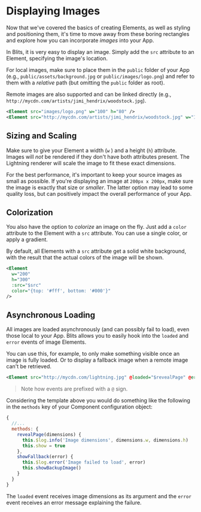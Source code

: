 # Displaying Images

Now that we've covered the basics of creating Elements, as well as styling and positioning them, it's time to move away from these boring rectangles and explore how you can incorporate _images_ into your App.

In Blits, it is very easy to display an image. Simply add the `src` attribute to an Element, specifying the image's location.

For local images, make sure to place them in the `public` folder of your App (e.g., `public/assets/background.jpg` or `public/images/logo.png`) and refer to them with a _relative_ path (but omitting the `public` folder as root).

Remote images are also supported and can be linked directly (e.g., `http://mycdn.com/artists/jimi_hendrix/woodstock.jpg`).

```xml
<Element src="images/logo.png" w="100" h="80" />
<Element src="http://mycdn.com/artists/jimi_hendrix/woodstock.jpg" w="1920" h="1080" />
```

## Sizing and Scaling

Make sure to give your Element a width (`w` ) and a height (`h`) attribute. Images will _not_ be rendered if they don't have both attributes present. The Lightning renderer will scale the image to fit these exact dimensions.

For the best performance, it's important to keep your source images as small as possible. If you're displaying an image at `200px x 200px`, make sure the image is exactly that size or _smaller_. The latter option may lead to some quality loss, but can positively impact the overall performance of your App.

## Colorization

You also have the option to _colorize_ an image on the fly. Just add a `color` attribute to the Element with a `src` attribute. You can use a single color, or apply a gradient.

By default, all Elements with a `src` attribute get a solid white background, with the result that the actual colors of the image will be shown.

```xml
<Element
  w="200"
  h="300"
  :src="$src"
  color="{top: '#fff', bottom: '#000'}"
/>
```

## Asynchronous Loading

All images are loaded asynchronously (and can possibly fail to load), even those local to your App. Blits allows you to easily hook into the `loaded` and `error` events of image Elements.

You can use this, for example, to only make something visible once an image is fully loaded. Or to display a fallback image when a remote image can't be retrieved.

```xml
<Element src="http://mycdn.com/lightning.jpg" @loaded="$revealPage" @error="$showFallback" />
```

> Note how events are prefixed with a `@` sign.

Considering the template above you would do something like the following in the `methods` key of your Component configuration object:

```js
{
  //...
  methods: {
    revealPage(dimensions) {
      this.$log.info('Image dimensions', dimensions.w, dimensions.h)
      this.show = true
    },
    showFallback(error) {
      this.$log.error('Image failed to load', error)
      this.showBackupImage()
    }
  }
}
```

The `loaded` event receives image dimensions as its argument and the `error` event receives an error message explaining the failure.
